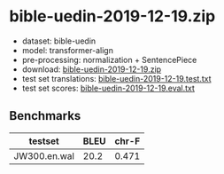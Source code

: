 # bible-uedin-2019-12-19.zip

* dataset: bible-uedin
* model: transformer-align
* pre-processing: normalization + SentencePiece
* download: [bible-uedin-2019-12-19.zip](https://object.pouta.csc.fi/OPUS-MT-models/en-wal/bible-uedin-2019-12-19.zip)
* test set translations: [bible-uedin-2019-12-19.test.txt](https://object.pouta.csc.fi/OPUS-MT-models/en-wal/bible-uedin-2019-12-19.test.txt)
* test set scores: [bible-uedin-2019-12-19.eval.txt](https://object.pouta.csc.fi/OPUS-MT-models/en-wal/bible-uedin-2019-12-19.eval.txt)

## Benchmarks

| testset               | BLEU  | chr-F |
|-----------------------|-------|-------|
| JW300.en.wal 	| 20.2 	| 0.471 |
